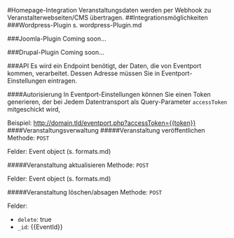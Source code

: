 #Homepage-Integration
Veranstaltungsdaten werden per Webhook zu Veranstalterwebseiten/CMS übertragen.
##Integrationsmöglichkeiten
###Wordpress-Plugin
s. wordpress-Plugin.md

###Joomla-Plugin
Coming soon…

###Drupal-Plugin
Coming soon…

###API
Es wird ein Endpoint benötigt, der Daten, die von Eventport kommen, verarbeitet. Dessen Adresse müssen Sie in Eventport-Einstellungen eintragen.

####Autorisierung
In Eventport-Einstellungen können Sie einen Token generieren, der bei Jedem Datentransport als Query-Parameter `accessToken` mitgeschickt wird,

Beispiel: http://domain.tld/eventport.php?accessToken={{token}}
####Veranstaltungsverwaltung
#####Veranstaltung veröffentlichen
Methode: `POST`

Felder: Event object (s. formats.md)

#####Veranstaltung aktualisieren
Methode: `POST`

Felder: Event object (s. formats.md)

#####Veranstaltung löschen/absagen
Methode: `POST`

Felder: 
* `delete`: true
* `_id`: {{EventId}}

